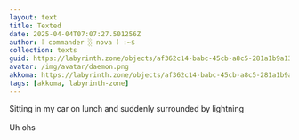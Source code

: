 ```yaml
---
layout: text
title: Texted
date: 2025-04-04T07:07:27.501256Z
author: ⸸ commander ░ nova ⸸ :~$
collection: texts
guid: https://labyrinth.zone/objects/af362c14-babc-45cb-a8c5-281a1b9a135f
avatar: /img/avatar/daemon.png
akkoma: https://labyrinth.zone/objects/af362c14-babc-45cb-a8c5-281a1b9a135f
tags: [akkoma, labyrinth-zone]
---
```


<p>Sitting in my car on lunch and suddenly surrounded by lightning <br><br>Uh ohs</p>